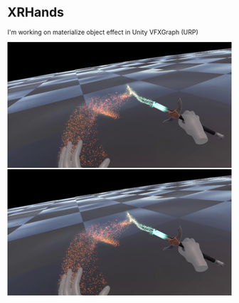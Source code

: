 # XRHands

I'm working on materialize object effect in Unity VFXGraph (URP)

![alt text](https://github.com/DanielBrud/XRHands/blob/mainLocal/Images/Unity%20VFX%20Sword%20Materiazlie.png)
![alt video](https://github.com/DanielBrud/XRHands/blob/mainLocal/Images/Unity%20VFX%20Sword%20Materiazlie.png)

